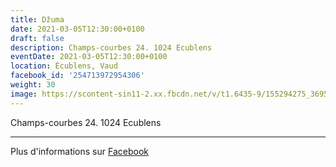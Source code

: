 ```yaml
---
title: Džuma
date: 2021-03-05T12:30:00+0100
draft: false
description: Champs-courbes 24. 1024 Ecublens
eventDate: 2021-03-05T12:30:00+0100
location: Écublens, Vaud
facebook_id: '254713972954306'
weight: 30
image: https://scontent-sin11-2.xx.fbcdn.net/v/t1.6435-9/155294275_3695079563921169_4909597834044538694_n.jpg?_nc_cat=101&ccb=1-7&_nc_sid=9e60e4&_nc_ohc=F4FtzGlRkMAQ7kNvwF4M_vI&_nc_oc=Adkp0P79-EF4rKrjgjCsnkwgIoUQJ79U95NItyquSTGMGOpMgX7Ion8evOd6fKdgoJ4&_nc_zt=23&_nc_ht=scontent-sin11-2.xx&edm=ABTKTjYEAAAA&_nc_gid=C8zVnifqwpPUIbiqv1PjzA&oh=00_AfJSUf8tL8P0VeElmQxfWZb3pV9ncwXBu0vMsMiP6e5kew&oe=684B7C5B
---
```


Champs-courbes 24. 1024 Ecublens

---

Plus d'informations sur [Facebook](https://facebook.com/events/254713972954306)
